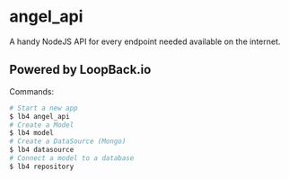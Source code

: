 # angel_api


A handy NodeJS API for every endpoint needed available on the internet.

## Powered by LoopBack.io

Commands:

```bash
# Start a new app
$ lb4 angel_api
# Create a Model
$ lb4 model
# Create a DataSource (Mongo)
$ lb4 datasource
# Connect a model to a database
$ lb4 repository

```
